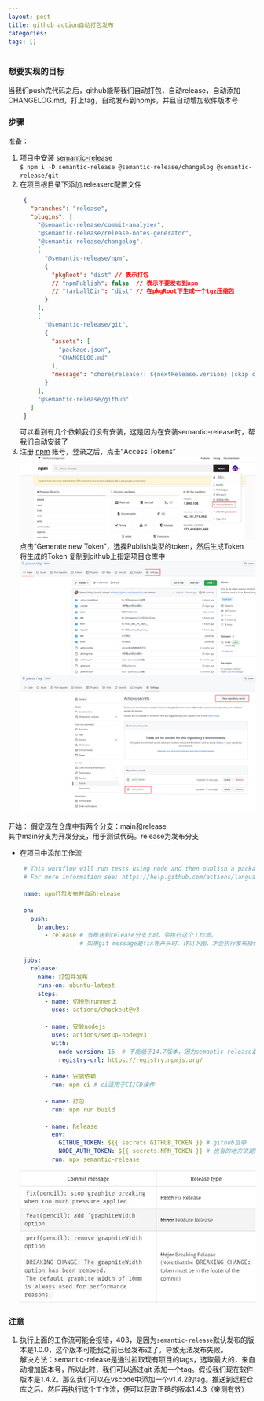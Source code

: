 ```yaml
---
layout: post
title: github action自动打包发布
categories: 
tags: []
---
```



### 想要实现的目标
当我们push完代码之后，github能帮我们自动打包，自动release，自动添加CHANGELOG.md，打上tag，自动发布到npmjs，并且自动增加软件版本号

### 步骤
准备： 
1. 项目中安装 [semantic-release](https://www.npmjs.com/package/semantic-release)  
    ```$ npm i -D semantic-release @semantic-release/changelog @semantic-release/git```
2. 在项目根目录下添加.releaserc配置文件
   ```json
    {
      "branches": "release",
      "plugins": [
        "@semantic-release/commit-analyzer",
        "@semantic-release/release-notes-generator",
        "@semantic-release/changelog",
        [
          "@semantic-release/npm",
          {
            "pkgRoot": "dist" // 表示打包
            // "npmPublish": false  // 表示不要发布到npm
            // "tarballDir": "dist" // 在pkgRoot下生成一个tgz压缩包
          }
        ],
        [
          "@semantic-release/git",
          {
            "assets": [
              "package.json",
              "CHANGELOG.md"
            ],
            "message": "chore(release): ${nextRelease.version} [skip ci]\n\n${nextRelease.notes}"
          }
        ],
        "@semantic-release/github"
      ]
    }
   ```
   可以看到有几个依赖我们没有安装，这是因为在安装semantic-release时，帮我们自动安装了
3. 注册 [npm](https://www.npmjs.com/) 账号，登录之后，点击“Access Tokens”
   ![npm_token](../assets/images/npm_token.png)  
   点击“Generate new Token”，选择Publish类型的token，然后生成Token  
   将生成的Token 复制到github上指定项目仓库中
   ![github_token](../assets/images/github_token1.png)
   ![github_token](../assets/images/github_token2.png)

开始： 
假定现在仓库中有两个分支：main和release  
其中main分支为开发分支，用于测试代码。release为发布分支  
* 在项目中添加工作流
   ```yml
    # This workflow will run tests using node and then publish a package to GitHub Packages when a release is created
    # For more information see: https://help.github.com/actions/language-and-framework-guides/publishing-nodejs-packages

    name: npm打包发布并自动release

    on: 
      push: 
        branches: 
          - release # 当推送到release分支上时，会执行这个工作流。
                    # 如果git message是fix等开头时，详见下图，才会执行发布操作。

    jobs:
      release:
        name: 打包并发布
        runs-on: ubuntu-latest
        steps:
          - name: 切换到runner上
            uses: actions/checkout@v3
          
          - name: 安装nodejs
            uses: actions/setup-node@v3
            with:
              node-version: 16  # 不能低于14.7版本，因为semantic-release最新版已经不支持14.7版本以下node版本
              registry-url: https://registry.npmjs.org/

          - name: 安装依赖
            run: npm ci # ci适用于CI/CD操作

          - name: 打包
            run: npm run build
            
          - name: Release
            env: 
              GITHUB_TOKEN: ${{ secrets.GITHUB_TOKEN }} # github自带
              NODE_AUTH_TOKEN: ${{ secrets.NPM_TOKEN }} # 也有的地方说是NODE_TOKEN，但是报错，这里改成NODE_AUTH_TOKEN
            run: npx semantic-release
   ```
   ![release](../assets/images/github_message.png)

### 注意
1. 执行上面的工作流可能会报错，403，是因为```semantic-release```默认发布的版本是1.0.0，这个版本可能我之前已经发布过了。导致无法发布失败。  
   解决方法：semantic-release是通过拉取现有项目的tags，选取最大的，来自动增加版本号，所以此时，我们可以通过git 添加一个tag。假设我们现在软件版本是1.4.2。那么我们可以在vscode中添加一个v1.4.2的tag。推送到远程仓库之后。然后再执行这个工作流，便可以获取正确的版本1.4.3（亲测有效）
   